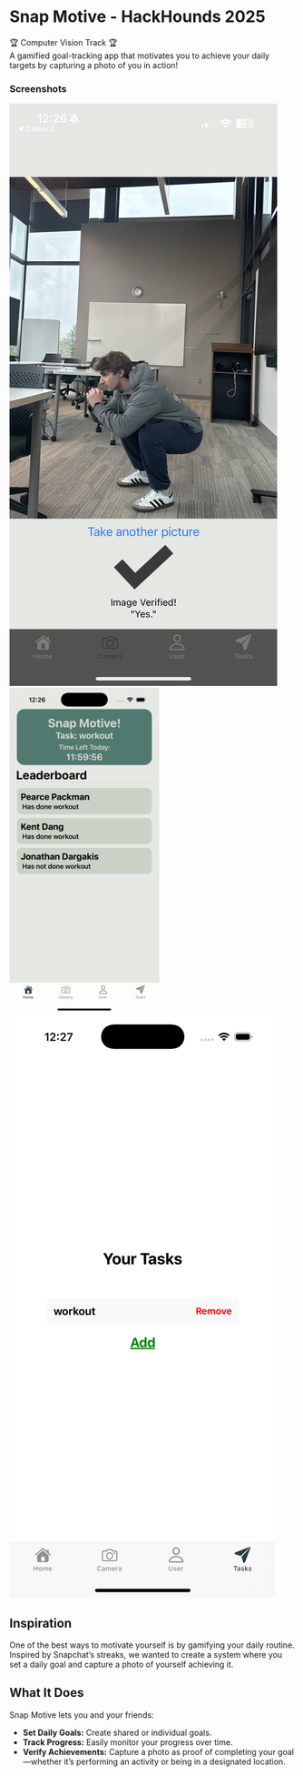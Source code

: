 # Snap Motive - HackHounds 2025
🏆 Computer Vision Track 🏆
<br/>
A gamified goal-tracking app that motivates you to achieve your daily targets by capturing a photo of you in action!

### Screenshots
![User squatting with camera verification](media/image1.png)
![Group motivation page](media/image2.png)
![Adding motivation and task page](media/image3.png)

## Inspiration

One of the best ways to motivate yourself is by gamifying your daily routine. Inspired by Snapchat’s streaks, we wanted to create a system where you set a daily goal and capture a photo of yourself achieving it.

## What It Does

Snap Motive lets you and your friends:
- **Set Daily Goals:** Create shared or individual goals.
- **Track Progress:** Easily monitor your progress over time.
- **Verify Achievements:** Capture a photo as proof of completing your goal—whether it’s performing an activity or being in a designated location.